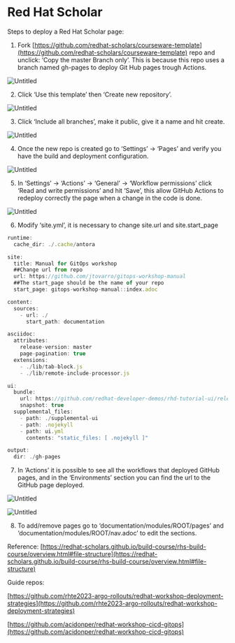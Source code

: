 # Red Hat Scholar
Steps to deploy a Red Hat Scholar page:

1) Fork [https://github.com/redhat-scholars/courseware-template](https://github.com/redhat-scholars/courseware-template) repo and unclick: ‘Copy the master Branch only’. This is because this repo uses a branch named gh-pages to deploy Git Hub pages trough Actions.

![Untitled](https://s3-us-west-2.amazonaws.com/secure.notion-static.com/cbd261db-6fc9-4110-bf53-e68661a9c468/Untitled.png)

2) Click ‘Use this template’  then ‘Create new repository’.

![Untitled](https://s3-us-west-2.amazonaws.com/secure.notion-static.com/dfbad35b-50c4-4b9e-bd8d-9d39f9aea89e/Untitled.png)

3) Click ‘Include all branches’, make it public, give it a name and hit create.

![Untitled](https://s3-us-west-2.amazonaws.com/secure.notion-static.com/76f6a39c-5360-48bc-8fe6-0417b4eccd4a/Untitled.png)

4) Once the new repo is created go to ‘Settings’ → ‘Pages’ and verify you have the build and deployment configuration.

![Untitled](https://s3-us-west-2.amazonaws.com/secure.notion-static.com/f20d8c40-3bc6-4143-b897-bad371830b1c/Untitled.png)

5) In ‘Settings’ → ‘Actions’ → ‘General’ → ‘Workflow permissions’ click ‘Read and write permissions’ and hit ‘Save’, this allow GitHub Actions to redeploy correctly the page when a change in the code is done.

![Untitled](https://s3-us-west-2.amazonaws.com/secure.notion-static.com/e11ffea5-a3e6-47a1-87e8-cd70debeb909/Untitled.png)

6) Modify ‘site.yml’, it is necessary to change site.url and site.start_page

```jsx
runtime:
  cache_dir: ./.cache/antora

site:
  title: Manual for GitOps workshop
  ##Change url from repo
  url: https://github.com/jtovarro/gitops-workshop-manual
  ##The start_page should be the name of your repo
  start_page: gitops-workshop-manual::index.adoc

content:
  sources:
    - url: ./
      start_path: documentation

asciidoc:
  attributes:
    release-version: master
    page-pagination: true
  extensions:
    - ./lib/tab-block.js
    - ./lib/remote-include-processor.js

ui:
  bundle:
    url: https://github.com/redhat-developer-demos/rhd-tutorial-ui/releases/download/v0.1.9/ui-bundle.zip
    snapshot: true
  supplemental_files:
    - path: ./supplemental-ui
    - path: .nojekyll
    - path: ui.yml
      contents: "static_files: [ .nojekyll ]"

output:
  dir: ./gh-pages
```

7) In ‘Actions’ it is possible to see all the workflows that deployed GitHub pages, and in the ‘Environments’ section you can find the url to the GitHub page deployed.

![Untitled](https://s3-us-west-2.amazonaws.com/secure.notion-static.com/9ce88e9f-6d45-4e6f-baae-749f804326cd/Untitled.png)

![Untitled](https://user-images.githubusercontent.com/95486210/226348602-4c078e47-0933-4244-bbf7-d87b5d6b2eba.png)


8) To add/remove pages go to ‘documentation/modules/ROOT/pages’ and ‘documentation/modules/ROOT/nav.adoc’ to edit the sections. 

Reference: [https://redhat-scholars.github.io/build-course/rhs-build-course/overview.html#file-structure](https://redhat-scholars.github.io/build-course/rhs-build-course/overview.html#file-structure)

Guide repos: 

[https://github.com/rhte2023-argo-rollouts/redhat-workshop-deployment-strategies](https://github.com/rhte2023-argo-rollouts/redhat-workshop-deployment-strategies)

[https://github.com/acidonper/redhat-workshop-cicd-gitops](https://github.com/acidonper/redhat-workshop-cicd-gitops)
